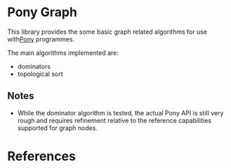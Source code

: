 # Pony Graph

This library provides the some basic graph related algorithms for use
with[Pony][ponylang] programmes.

The main algorithms implemented are:

* dominators
* topological sort

## Notes

* While the dominator algorithm is tested, the actual Pony API is still very
  rough and requires refinement relative to the reference capabilities supported
  for graph nodes.

[ponylang]: https://www.ponylang.org/ "Pony is an open-source, object-oriented, actor-model, capabilities-secure, high-performance programming language."

# References

[eclipse-dom]: http://help.eclipse.org/kepler/index.jsp?topic=%2Forg.eclipse.mat.ui.help%2Fconcepts%2Fdominatortree.html
[wikipedia-dom]: https://en.wikipedia.org/wiki/Dominator_(graph_theory)
[simple-dom]: http://www.hipersoft.rice.edu/grads/publications/dom14.pdf 'Cooper, Keith D.; Harvey, Timothy J; Kennedy, Ken (2001). "A Simple, Fast Dominance Algorithm"'
[fast-dom]: http://portal.acm.org/ft_gateway.cfm?id=357071&type=pdf&coll=GUIDE&dl=GUIDE&CFID=79528182&CFTOKEN=33765747 'Lengauer, Thomas; and Tarjan; Robert Endre (July 1979). "A fast algorithm for finding dominators in a flowgraph"'
[lect-dom]: http://pages.cs.wisc.edu/~fischer/cs701.f08/lectures/Lecture19.4up.pdf "Lecture notes on dominators by Charles N. Fischer"
[blog-dom]: https://tanujkhattar.wordpress.com/2016/01/11/dominator-tree-of-a-directed-graph/ "Dominator Tree of a Directed Graph by Tanuj Khattar"
